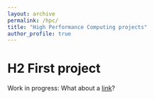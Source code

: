 ```yaml
---
layout: archive
permalink: /hpc/
title: "High Performance Computing projects"
author_profile: true
---
```


# H2 First project

Work in progress: What about a [link](/hpc/project1)?
